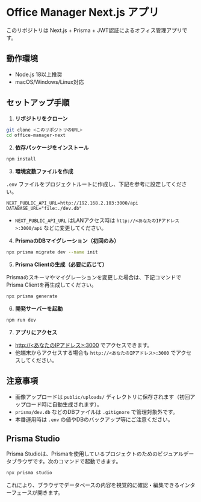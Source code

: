 # Office Manager Next.js アプリ

このリポジトリは Next.js + Prisma + JWT認証によるオフィス管理アプリです。

## 動作環境
- Node.js 18以上推奨
- macOS/Windows/Linux対応

## セットアップ手順

1. **リポジトリをクローン**

```bash
git clone <このリポジトリのURL>
cd office-manager-next
```

2. **依存パッケージをインストール**

```bash
npm install
```

3. **環境変数ファイルを作成**

`.env` ファイルをプロジェクトルートに作成し、下記を参考に設定してください。

```
NEXT_PUBLIC_API_URL=http://192.168.2.103:3000/api
DATABASE_URL="file:./dev.db"
```
- `NEXT_PUBLIC_API_URL` はLANアクセス時は `http://<あなたのIPアドレス>:3000/api` などに変更してください。

4. **PrismaのDBマイグレーション（初回のみ）**

```bash
npx prisma migrate dev --name init
```

5. **Prisma Clientの生成（必要に応じて）**

Prismaのスキーマやマイグレーションを変更した場合は、下記コマンドでPrisma Clientを再生成してください。

```bash
npx prisma generate
```

6. **開発サーバーを起動**

```bash
npm run dev
```

7. **アプリにアクセス**

- [http://<あなたのIPアドレス>:3000](http://<あなたのIPアドレス>:3000) でアクセスできます。
- 他端末からアクセスする場合も `http://<あなたのIPアドレス>:3000` でアクセスしてください。

## 注意事項
- 画像アップロードは `public/uploads/` ディレクトリに保存されます（初回アップロード時に自動生成されます）。
- `prisma/dev.db` などのDBファイルは `.gitignore` で管理対象外です。
- 本番運用時は `.env` の値やDBのバックアップ等にご注意ください。

## Prisma Studio
Prisma Studioは、Prismaを使用しているプロジェクトのためのビジュアルデータブラウザです。次のコマンドで起動できます。

```bash
npx prisma studio
```

これにより、ブラウザでデータベースの内容を視覚的に確認・編集できるインターフェースが開きます。

